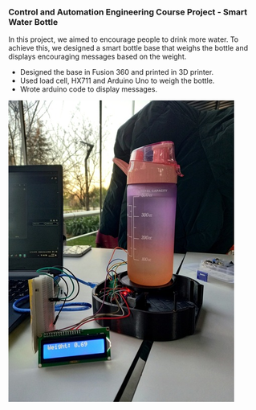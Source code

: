 ### Control and Automation Engineering Course Project - Smart Water Bottle
In this project, we aimed to encourage people to drink more water. To achieve this, we designed a smart bottle base that weighs the bottle and displays encouraging messages based on the weight. 
- Designed the base in Fusion 360 and printed in 3D printer.
- Used load cell, HX711 and Arduino Uno to weigh the bottle.
- Wrote arduino code to display messages.

![](./arduino_result.jpg)
